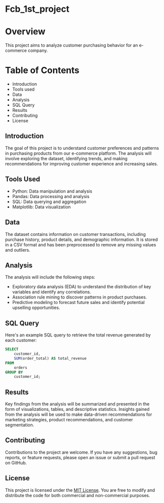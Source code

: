 # Fcb_1st_project
# Overview
This project aims to analyze customer purchasing behavior for an e-commerce company. 

# Table of Contents 
- Introduction
- Tools used
- Data
- Analysis
- SQL Query
- Results
- Contributing
- License
  
## Introduction 
The goal of this project is to understand customer preferences and patterns in purchasing products from our e-commerce platform. The analysis will involve exploring the dataset, identifying trends, and making recommendations for improving customer experience and increasing sales.

## Tools Used
- Python: Data manipulation and analysis
- Pandas: Data processing and analysis
- SQL: Data querying and aggregation
- Matplotlib: Data visualization


## Data 
The dataset contains information on customer transactions, including purchase history, product details, and demographic information. It is stored in a CSV format and has been preprocessed to remove any missing values and outliers. 

## Analysis 
The analysis will include the following steps: 
- Exploratory data analysis (EDA) to understand the distribution of key variables and identify any correlations. 
- Association rule mining to discover patterns in product purchases.
- Predictive modeling to forecast future sales and identify potential upselling opportunities.

## SQL Query
Here's an example SQL query to retrieve the total revenue generated by each customer:

```sql
SELECT 
    customer_id, 
    SUM(order_total) AS total_revenue
FROM 
    orders
GROUP BY 
    customer_id;
```
  
## Results 
Key findings from the analysis will be summarized and presented in the form of visualizations, tables, and descriptive statistics. Insights gained from the analysis will be used to make data-driven recommendations for marketing strategies, product recommendations, and customer segmentation.

## Contributing
Contributions to the project are welcome. If you have any suggestions, bug reports, or feature requests, please open an issue or submit a pull request on GitHub. 

## License 
This project is licensed under the [MIT License](https://opensource.org/license/mit). You are free to modify and distribute the code for both commercial and non-commercial purposes.
